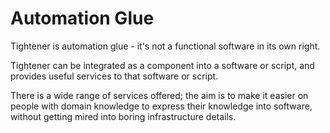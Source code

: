 # Automation Glue

Tightener is automation glue - it's not a functional software in its own right.

Tightener can be integrated as a component into a software or script, and provides useful services to that software or script.

There is a wide range of services offered; the aim is to make it easier on people with domain knowledge to express their knowledge into software, without getting mired into boring infrastructure details.
